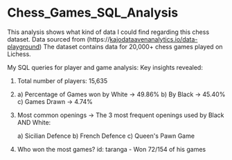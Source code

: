 # Chess_Games_SQL_Analysis
This analysis shows what kind of data I could find regarding this chess dataset.
Data sourced from (https://[kajodataavenanalytics.io/data-playground](https://kajodata.mailingr.co/dashboard/products/prod_ORUMgGefoYHZVf?tab=resources&resource=a5e217e5-2aee-46c3-9a2e-0937057633e6)) 
The dataset contains data for 20,000+ chess games played on Lichess.

My SQL queries for player and game analysis: Key insights revealed:

1. Total number of players:
   15,635

3.  a) Percentage of Games won by White -> 49.86%
    b) By Black -> 45.40%
    c) Games Drawn -> 4.74%


4. Most common openings -> The 3 most frequent openings used by Black AND White:

    a) Sicilian Defence
    b) French Defence
    c) Queen's Pawn Game

5. Who won the most games?
   id: taranga - Won 72/154 of his games
